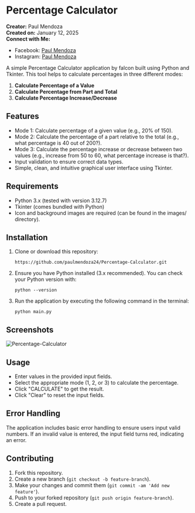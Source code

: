 # Percentage Calculator
**Creator:** Paul Mendoza   
**Created on:** January 12, 2025    
**Connect with Me:**   
* Facebook: [Paul Mendoza](https://www.facebook.com/mypaulmendoza/)
* Instagram: [Paul Mendoza](https://www.instagram.com/mypaulmendoza/)
  
A simple Percentage Calculator application by falcon built using Python and Tkinter. This tool helps to calculate percentages in three different modes:

1. **Calculate Percentage of a Value**
2. **Calculate Percentage from Part and Total**
3. **Calculate Percentage Increase/Decrease**
## Features
* Mode 1: Calculate percentage of a given value (e.g., 20% of 150).
* Mode 2: Calculate the percentage of a part relative to the total (e.g., what percentage is 40 out of 200?).
* Mode 3: Calculate the percentage increase or decrease between two values (e.g., increase from 50 to 60, what percentage increase is that?).
* Input validation to ensure correct data types.
* Simple, clean, and intuitive graphical user interface using Tkinter.
## Requirements
* Python 3.x (tested with version 3.12.7)
* Tkinter (comes bundled with Python)
* Icon and background images are required (can be found in the images/ directory).
## Installation
1. Clone or download this repository:

       https://github.com/paulmendoza24/Percentage-Calculator.git
2. Ensure you have Python installed (3.x recommended). You can check your Python version with:

       python --version
3. Run the application by executing the following command in the terminal:

       python main.py
## Screenshots
  ![Percentage-Calculator](images/ss.png)
## Usage
* Enter values in the provided input fields.
* Select the appropriate mode (1, 2, or 3) to calculate the percentage.
* Click "CALCULATE" to get the result.
* Click "Clear" to reset the input fields.
## Error Handling
The application includes basic error handling to ensure users input valid numbers. If an invalid value is entered, the input field turns red, indicating an error.
## Contributing
1. Fork this repository.
2. Create a new branch (`git checkout -b feature-branch`).
3. Make your changes and commit them (`git commit -am 'Add new feature'`).
4. Push to your forked repository (`git push origin feature-branch`).
5. Create a pull request.
